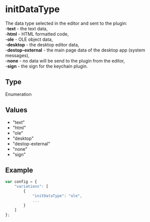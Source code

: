 # initDataType

The data type selected in the editor and sent to the plugin:\
-**text** - the text data,\
-**html** - HTML formatted code,\
-**ole** - OLE object data,\
-**desktop** - the desktop editor data,\
-**destop-external** - the main page data of the desktop app (system messages),\
-**none** - no data will be send to the plugin from the editor,\
-**sign** - the sign for the keychain plugin.

## Type

Enumeration

## Values

- "text"
- "html"
- "ole"
- "desktop"
- "destop-external"
- "none"
- "sign"


## Example

```javascript
var config = {
    "variations": [
        {
            "initDataType": "ole",
            ...
        }
    ]
};
```
